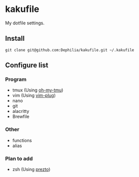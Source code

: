# kakufile

My dotfile settings.

## Install
`git clone git@github.com:Dephilia/kakufile.git ~/.kakufile`

## Configure list

### Program

- tmux (Using [oh-my-tmu](https://github.com/gpakosz/.tmux))
- vim (Using [vim-plug](https://github.com/junegunn/vim-plug))
- nano
- git
- alacritty
- Brewfile

### Other

- functions
- alias

### Plan to add

- zsh (Using [prezto](https://github.com/sorin-ionescu/prezto))
